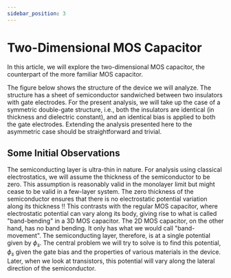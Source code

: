 ```yaml
---
sidebar_position: 3
---
```


# Two-Dimensional MOS Capacitor

In this article, we will explore the two-dimensional MOS capacitor, 
the counterpart of the more familiar MOS capacitor.

The figure below shows the structure of the device we will analyze.
The structure has a sheet of semiconductor sandwiched between two insulators with gate electrodes.
For the present analysis, we will take up the case of a symmetric double-gate structure, i.e.,
both the insulators are identical (in thickness and dielectric constant), and an identical bias is 
applied to both the gate electrodes. 
Extending the analysis presented here to the asymmetric case should be straightforward and  trivial.

## Some Initial Observations

The semiconducting layer is ultra-thin in nature. 
For analysis using classical electrostatics, we will assume the thickness of the semiconductor to be zero.
This assumption is reasonably valid in the monolayer limit but might cease to be valid in a few-layer system.
The zero thickness of the semiconductor ensures that there is no electrostatic potential variation along its thickness !!
This contrasts with the regular MOS capacitor, where electrostatic potential can vary along its body,
giving rise to what is called "band-bending" in a 3D MOS capacitor. 
The 2D MOS capacitor, on the other hand, has no band bending. 
It only has what we would call "band-movement". 
The semiconducting layer, therefore, is at a single potential given by $\phi_s$.
The central problem we will try to solve is to find this potential, $\phi_s$ 
given the gate bias and the properties of various materials in the device.
Later, when we look at transistors, this potential will vary along the lateral direction of the semiconductor.
